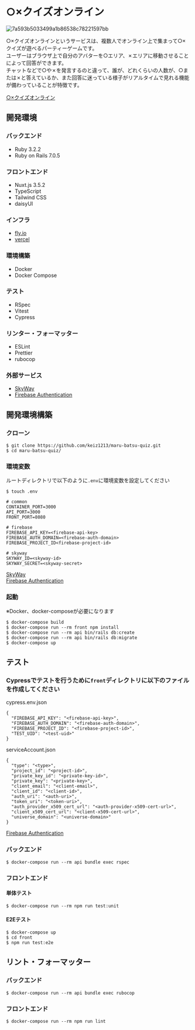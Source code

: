 # ○×クイズオンライン

![7a593b5033499a1b86538c78221597bb](https://github.com/keiz1213/maru-batsu-quiz/assets/72614612/aee3d321-b7e3-46e6-b98b-0cef9a7e4097)

○×クイズオンラインというサービスは、複数人でオンライン上で集まって○×クイズが遊べるパーティーゲームです。  
ユーザーはブラウザ上で自分のアバターを○エリア、✗エリアに移動させることによって回答ができます。  
チャットなどで○や✗を発言するのと違って、誰が、どれくらいの人数が、○または✗と答えているか、また回答に迷っている様子がリアルタイムで見れる機能が備わっていることが特徴です。  

[○×クイズオンライン](https://www.marubatsu-quiz-online.com)
## 開発環境
### バックエンド
- Ruby 3.2.2
- Ruby on Rails 7.0.5

### フロントエンド
- Nuxt.js 3.5.2
- TypeScript
- Tailwind CSS
- daisyUI

### インフラ
- [fly.io](https://fly.io/)
- [vercel](https://vercel.com/)

### 環境構築
- Docker
- Docker Compose

### テスト
- RSpec
- Vitest
- Cypress

### リンター・フォーマッター
- ESLint
- Prettier
- rubocop

### 外部サービス
- [SkyWay](https://skyway.ntt.com/ja/)
- [Firebase Authentication](https://firebase.google.com/?hl=ja)

## 開発環境構築
### クローン
```
$ git clone https://github.com/keiz1213/maru-batsu-quiz.git
$ cd maru-batsu-quiz/
```
### 環境変数
ルートディレクトリで以下のように`.env`に環境変数を設定してください
```
$ touch .env
```
```
# common
CONTAINER_PORT=3000
API_PORT=3000
FRONT_PORT=8080

# firebase
FIREBASE_API_KEY=<firebase-api-key>
FIREBASE_AUTH_DOMAIN=<firebase-auth-domain>
FIREBASE_PROJECT_ID<firebase-project-id>

# skyway
SKYWAY_ID=<skyway-id>
SKYWAY_SECRET=<skyway-secret>
```
[SkyWay](https://skyway.ntt.com/ja/)  
[Firebase Authentication](https://firebase.google.com/?hl=ja)
### 起動
※Docker、docker-composeが必要になります
```
$ docker-compose build
$ docker-compose run --rm front npm install
$ docker-compose run --rm api bin/rails db:create
$ docker-compose run --rm api bin/rails db:migrate
$ docker-compose up
```

## テスト
### Cypressでテストを行うために`front`ディレクトリに以下のファイルを作成してください

 cypress.env.json
```
{
  "FIREBASE_API_KEY": "<firebase-api-key>",
  "FIREBASE_AUTH_DOMAIN": "<firebase-auth-domain>",
  "FIREBASE_PROJECT_ID": "<firebase-project-id>",
  "TEST_UID": "<test-uid>"
}
```
serviceAccount.json
```
{
  "type": "<type>",
  "project_id": "<project-id>",
  "private_key_id": "<private-key-id>",
  "private_key": "<private-key>",
  "client_email": "<client-email>",
  "client_id": "<client-id>",
  "auth_uri": "<auth-uri>",
  "token_uri": "<token-uri>",
  "auth_provider_x509_cert_url": "<auth-provider-x509-cert-url>",
  "client_x509_cert_url": "<client-x509-cert-url>",
  "universe_domain": "<universe-domain>"
}
```
[Firebase Authentication](https://firebase.google.com/?hl=ja)
### バックエンド
```
$ docker-compose run --rm api bundle exec rspec
```
### フロントエンド
#### 単体テスト
```
$ docker-compose run --rm npm run test:unit
```
#### E2Eテスト
```
$ docker-compose up
$ cd front
$ npm run test:e2e
```
## リント・フォーマッター
### バックエンド
```
$ docker-compose run --rm api bundle exec rubocop
```
### フロントエンド
```
$ docker-compose run --rm npm run lint
```
